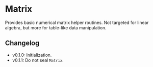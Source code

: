 # Matrix

Provides basic numerical matrix helper routines. Not targeted for linear algebra, but more for table-like data manipulation.

## Changelog

* v0.1.0: Initialization.
* v0.1.1: Do not seal `Matrix`.
